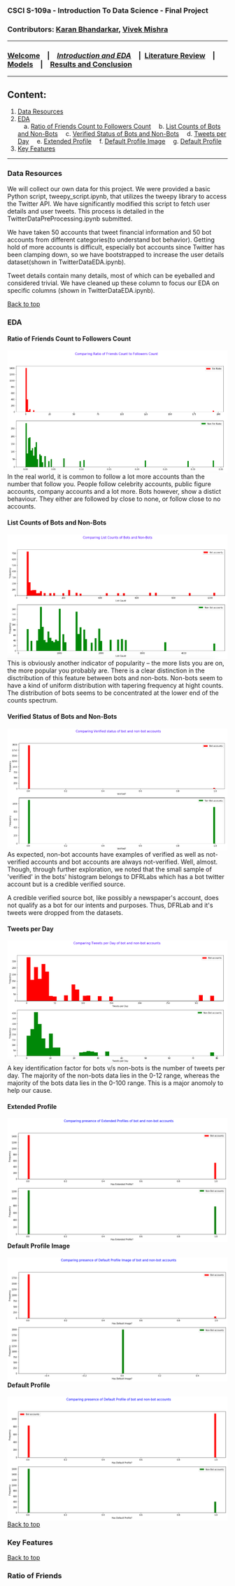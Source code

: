 ### CSCI S-109a - Introduction To Data Science - Final Project
### Contributors: [Karan Bhandarkar](mailto:karanbhandarkar@gmail.com), [Vivek Mishra](mailto:iblpvivek@icloud.com)
<HR>
  
### [Welcome](README.md)&emsp;|&emsp;[**_Introduction and EDA_**](intro-and-eda.md)&emsp;|&ensp;[Literature Review](lit-review.md)&emsp;|&emsp;[Models](models.md)&emsp;|&emsp;[Results and Conclusion](results-and-concl.md)
<HR>

## Content:
1. [Data Resources](#data-resources)
2. [EDA](#eda) <BR>
&emsp;a. [Ratio of Friends Count to Followers Count](#ratio-of-friends-count-to-followers-count)
&emsp;b. [List Counts of Bots and Non-Bots](#list-counts-of-bots-and-non-bots)
&emsp;c. [Verified Status of Bots and Non-Bots](#verified-status-of-bots-and-non-bots)
&emsp;d. [Tweets per Day](#tweets-per-day)
&emsp;e. [Extended Profile](#extended-profile)
&emsp;f. [Default Profile Image](#default-profile-image)
&emsp;g. [Default Profile](#default-profile)
3. [Key Features](#key-features)

<HR>
  
### Data Resources

We will collect our own data for this project. We were provided a basic Python script, tweepy_script.ipynb, that utilizes the tweepy library to access the Twitter API. We have significantly modified this script to fetch user details and user tweets. This process is detailed in the TwitterDataPreProcessing.ipynb submitted.

We have taken 50 accounts that tweet financial information and 50 bot accounts from different categories(to understand bot behavior). Getting hold of more accounts is difficult, especially bot accounts since Twitter has been clamping down, so we have bootstrapped to increase the user details dataset(shown in TwitterDataEDA.ipynb). 

Tweet details contain many details, most of which can be eyeballed and considered trivial. We have cleaned up these column to focus our EDA on specific columns (shown in TwitterDataEDA.ipynb). 

[Back to top](#content)

### EDA

#### Ratio of Friends Count to Followers Count

<img src="../images/FriendsToFollowers.png"
     style="float: left; margin-right: 10px;" />

In the real world, it is common to follow a lot more accounts than the number that follow you. People follow celebrity accounts, public figure accounts, company accounts and a lot more. Bots however, show a distict behaviour. They either are followed by close to none, or follow close to no accounts.

#### List Counts of Bots and Non-Bots

<img src="../images/ListCounts.png"
     style="float: left; margin-right: 10px;" />

This is obviously another indicator of popularity – the more lists you are on, the more popular you probably are. There is a clear distinction in the disctribution of this feature between bots and non-bots. Non-bots seem to have a kind of uniform distribution with tapering frequency at hight counts. The distribution of bots seems to be concentrated at the lower end of the counts spectrum.

#### Verified Status of Bots and Non-Bots

<img src="../images/Verified.png"
     style="float: left; margin-right: 10px;" />

As expected, non-bot accounts have examples of verified as well as not-verified accounts and bot accounts are always not-verified. Well, almost. Though, through further exploration, we noted that the small sample of 'verified' in the bots' histogram belongs to DFRLabs which has a bot twitter account but is a credible verified source.

A credible verified source bot, like possibly a newspaper's account, does not qualify as a bot for our intents and purposes. Thus, DFRLab and it's tweets were dropped from the datasets.

#### Tweets per Day

<img src="../images/TweetsPerDay.png"
     style="float: left; margin-right: 10px;" />

A key identification factor for bots v/s non-bots is the number of tweets per day. The majority of the non-bots data lies in the 0-12 range, whereas the majority of the bots data lies in the 0-100 range. This is a major anomoly to help our cause.

#### Extended Profile

<img src="../images/ExtendedProfile.png"
     style="float: left; margin-right: 10px;" />
     
#### Default Profile Image

<img src="../images/DefaultImage.png"
     style="float: left; margin-right: 10px;" />

#### Default Profile

<img src="../images/DefaultProfile.png"
     style="float: left; margin-right: 10px;" />


[Back to top](#content)

### Key Features

[Back to top](#content)

### Ratio of Friends
